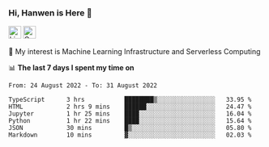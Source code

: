 ### Hi, Hanwen is Here 👋
<p>
	<a href="https://www.linkedin.com/in/liu-hanwen/"><img src="https://img.shields.io/badge/@hanwen-0A66C2?style=flat&logo=LinkedIn&logoColor=white" alt="Linkedin"  height="25px"/></a> 
	<a href="https://scholar.google.com/citations?user=HDF0su0AAAAJ"><img src="https://img.shields.io/badge/scholar-4385FE.svg?&style=plastic&logo=google-scholar&logoColor=white" alt="Google Scholar" height="25px"> </a>
</p>
🌱 My interest is Machine Learning Infrastructure and Serverless Computing

📊 **The last 7 days I spent my time on** 
<!--START_SECTION:waka-->

```text
From: 24 August 2022 - To: 31 August 2022

TypeScript      3 hrs           ████████▒░░░░░░░░░░░░░░░░   33.95 %
HTML            2 hrs 9 mins    ██████░░░░░░░░░░░░░░░░░░░   24.47 %
Jupyter         1 hr 25 mins    ████░░░░░░░░░░░░░░░░░░░░░   16.04 %
Python          1 hr 22 mins    ████░░░░░░░░░░░░░░░░░░░░░   15.64 %
JSON            30 mins         █▒░░░░░░░░░░░░░░░░░░░░░░░   05.80 %
Markdown        10 mins         ▓░░░░░░░░░░░░░░░░░░░░░░░░   02.03 %
```

<!--END_SECTION:waka-->


<!--
**david990917/david990917** is a ✨ _special_ ✨ repository because its `README.md` (this file) appears on your GitHub profile.

Here are some ideas to get you started:

- 🔭 I’m currently working on ...
- 🌱 I’m currently learning ...
- 👯 I’m looking to collaborate on ...
- 🤔 I’m looking for help with ...
- 💬 Ask me about ...
- 📫 How to reach me: ...
- 😄 Pronouns: ...
- ⚡ Fun fact: ...
-->
